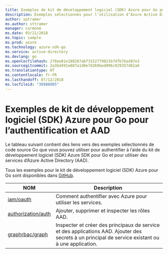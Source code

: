 ```yaml
---
title: Exemples de kit de développement logiciel (SDK) Azure pour Go pour l’authentification et AAD
description: Exemples sélectionnés pour l’utilisation d’Azure Active Directory (AAD) et l’authentification à partir du kit de développement logiciel (SDK) Azure pour Go.
author: sptramer
ms.author: sttramer
manager: carmonm
ms.date: 03/21/2018
ms.topic: sample
ms.prod: azure
ms.technology: azure-sdk-go
ms.service: active-directory
ms.devlang: go
ms.openlocfilehash: 278ee81e180287abf3152779821b7dfb76a487e3
ms.sourcegitcommit: 2a3bd491e087a1d0e7d269bed896c029357d62a6
ms.translationtype: HT
ms.contentlocale: fr-FR
ms.lasthandoff: 07/12/2018
ms.locfileid: "38988005"
---
```

# <a name="azure-sdk-for-go-samples-for-authentication-and-aad"></a>Exemples de kit de développement logiciel (SDK) Azure pour Go pour l’authentification et AAD

Le tableau suivant contient des liens vers des exemples sélectionnés de code source Go que vous pouvez utiliser pour authentifier à l’aide du kit de développement logiciel (SDK) Azure SDK pour Go et pour utiliser des services d’Azure Active Directory (AAD).

Tous les exemples pour le kit de développement logiciel (SDK) Azure pour Go sont disponibles dans [GitHub](https://github.com/Azure-Samples/azure-sdk-for-go-samples).

| NOM | Description |
|------|-------------|
| [iam/oauth](https://github.com/Azure-Samples/azure-sdk-for-go-samples/blob/master/iam/oauth.go) | Comment authentifier avec Azure pour utiliser les services. |
| [authorization/auth](https://github.com/Azure-Samples/azure-sdk-for-go-samples/blob/master/authorization/auth.go) | Ajouter, supprimer et inspecter les rôles AAD. |
| [graphrbac/graph](https://github.com/Azure-Samples/azure-sdk-for-go-samples/blob/master/graphrbac/graph.go) | Inspecter et créer des principaux de service et des applications AAD. Ajouter des secrets à un principal de service existant ou à une application. |
